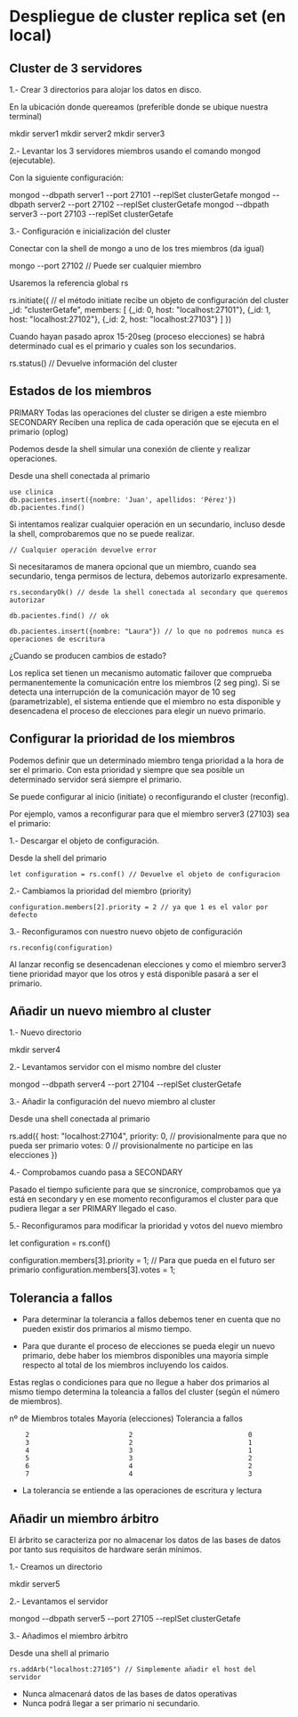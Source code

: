 # Despliegue de cluster replica set (en local)

## Cluster de 3 servidores

1.- Crear 3 directorios para alojar los datos en disco.

En la ubicación donde quereamos (preferible donde se ubique nuestra terminal)

mkdir server1
mkdir server2
mkdir server3

2.- Levantar los 3 servidores miembros usando el comando mongod (ejecutable).

Con la siguiente configuración:

mongod --dbpath server1 --port 27101 --replSet clusterGetafe
mongod --dbpath server2 --port 27102 --replSet clusterGetafe
mongod --dbpath server3 --port 27103 --replSet clusterGetafe

3.- Configuración e inicialización del cluster

Conectar con la shell de mongo a uno de los tres miembros (da igual)

mongo --port 27102 // Puede ser cualquier miembro

Usaremos la referencia global rs

rs.initiate({ // el método initiate recibe un objeto de configuración del cluster
    _id: "clusterGetafe",
    members: [
        {_id: 0, host: "localhost:27101"},
        {_id: 1, host: "localhost:27102"},
        {_id: 2, host: "localhost:27103"}
    ]
})

Cuando hayan pasado aprox 15-20seg (proceso elecciones) se habrá determinado
cual es el primario y cuales son los secundarios.

rs.status() // Devuelve información del cluster

## Estados de los miembros

PRIMARY Todas las operaciones del cluster se dirigen a este miembro
SECONDARY Reciben una replica de cada operación que se ejecuta en el primario (oplog)

Podemos desde la shell simular una conexión de cliente y realizar operaciones.

Desde una shell conectada al primario

```
use clinica
db.pacientes.insert({nombre: 'Juan', apellidos: 'Pérez'})
db.pacientes.find()
```

Si intentamos realizar cualquier operación en un secundario, incluso
desde la shell, comprobaremos que no se puede realizar.

```
// Cualquier operación devuelve error
```

Si necesitaramos de manera opcional que un miembro, cuando sea secundario,
tenga permisos de lectura, debemos autorizarlo expresamente.

```
rs.secondaryOk() // desde la shell conectada al secondary que queremos autorizar

db.pacientes.find() // ok

db.pacientes.insert({nombre: "Laura"}) // lo que no podremos nunca es operaciones de escritura

```

¿Cuando se producen cambios de estado? 

Los replica set tienen un mecanismo automatic failover que comprueba permanentemente la
comunicación entre los miembros (2 seg ping). Si se detecta una interrupción de la comunicación
mayor de 10 seg (parametrizable), el sistema entiende que el miembro no esta disponible
y desencadena el proceso de elecciones para elegir un nuevo primario.

## Configurar la prioridad de los miembros

Podemos definir que un determinado miembro tenga prioridad a la hora de
ser el primario. Con esta prioridad y siempre que sea posible un determinado
servidor será siempre el primario.

Se puede configurar al inicio (initiate) o reconfigurando el cluster (reconfig).

Por ejemplo, vamos a reconfigurar para que el miembro server3 (27103) sea el primario:

1.- Descargar el objeto de configuración.

Desde la shell del primario

```
let configuration = rs.conf() // Devuelve el objeto de configuracion
```

2.- Cambiamos la prioridad del miembro (priority)

```
configuration.members[2].priority = 2 // ya que 1 es el valor por defecto
```

3.- Reconfiguramos con nuestro nuevo objeto de configuración

```
rs.reconfig(configuration)
```

Al lanzar reconfig se desencadenan elecciones y como el miembro server3 tiene
prioridad mayor que los otros y está disponible pasará a ser el primario.

## Añadir un nuevo miembro al cluster

1.- Nuevo directorio

mkdir server4

2.- Levantamos servidor con el mismo nombre del cluster

mongod --dbpath server4 --port 27104 --replSet clusterGetafe

3.- Añadir la configuración del nuevo miembro al cluster

Desde una shell conectada al primario

rs.add({
    host: "localhost:27104",
    priority: 0, // provisionalmente para que no pueda ser primario
    votes: 0 // provisionalmente no participe en las elecciones
})

4.- Comprobamos cuando pasa a SECONDARY

Pasado el tiempo suficiente para que se sincronice, comprobamos que
ya está en secondary y en ese momento reconfiguramos el cluster
para que pudiera llegar a ser PRIMARY llegado el caso.

5.- Reconfiguramos para modificar la prioridad y votos del nuevo miembro

let configuration = rs.conf()

configuration.members[3].priority = 1; // Para que pueda en el futuro ser primario
configuration.members[3].votes = 1;

## Tolerancia a fallos

- Para determinar la tolerancia a fallos debemos tener en cuenta que
no pueden existir dos primarios al mismo tiempo.

- Para que durante el proceso de elecciones se pueda elegir un nuevo
primario, debe haber los miembros disponibles una mayoría simple respecto
al total de los miembros incluyendo los caidos.

Estas reglas o condiciones para que no llegue a haber dos primarios al mismo
tiempo determina la toleancia a fallos del cluster (según el número de miembros).

nº de Miembros totales       Mayoría (elecciones)      Tolerancia a fallos 

        2                         2                             0
        3                         2                             1
        4                         3                             1
        5                         3                             2
        6                         4                             2
        7                         4                             3

* La tolerancia se entiende a las operaciones de escritura y lectura

## Añadir un miembro árbitro

El árbrito se caracteriza por no almacenar los datos de las bases de datos
por tanto sus requisitos de hardware serán mínimos.

1.- Creamos un directorio

mkdir server5

2.- Levantamos el servidor

mongod --dbpath server5 --port 27105 --replSet clusterGetafe

3.- Añadimos el miembro árbitro

Desde una shell al primario

```
rs.addArb("localhost:27105") // Simplemente añadir el host del servidor
```

- Nunca almacenará datos de las bases de datos operativas
- Nunca podrá llegar a ser primario ni secundario.